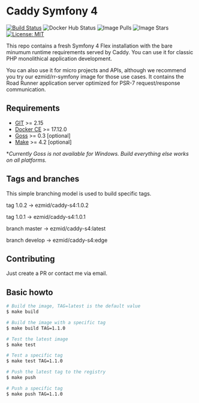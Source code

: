 # Caddy Symfony 4

[![Build Status](https://travis-ci.org/ezmid/caddy-s4.svg?branch=master)](https://travis-ci.org/ezmid/caddy-s4)
![Docker Hub Status](https://img.shields.io/docker/cloud/build/ezmid/caddy-s4.svg)
![Image Pulls](https://img.shields.io/docker/pulls/ezmid/caddy-s4.svg)
![Image Stars](https://img.shields.io/docker/stars/ezmid/caddy-s4.svg)
[![License: MIT](https://img.shields.io/badge/License-MIT-green.svg)](https://opensource.org/licenses/MIT)

This repo contains a fresh Symfony 4 Flex installation with the bare minumum runtime requirements served by Caddy. You can use it for classic PHP monolithical application development.

You can also use it for micro projects and APIs, although we recommend you try
our ezmid/rr-symfony image for those use cases. It contains the Road Runner
application server optimized for PSR-7 request/response communication.


## Requirements

- [GIT](https://git-scm.com/) >= 2.15
- [Docker CE](https://www.docker.com/) >= 17.12.0
- [Goss](https://github.com/aelsabbahy/goss) >= 0.3 [optional]
- [Make](https://www.gnu.org/software/make/) >= 4.2 [optional]

**Currently Goss is not available for Windows. Build everything else works on all platforms.*


## Tags and branches

This simple branching model is used to build specific tags.

tag 1.0.2 -> ezmid/caddy-s4:1.0.2

tag 1.0.1 -> ezmid/caddy-s4:1.0.1

branch master -> ezmid/caddy-s4:latest

branch develop -> ezmid/caddy-s4:edge


## Contributing

Just create a PR or contact me via email.


## Basic howto
```sh
# Build the image, TAG=latest is the default value
$ make build

# Build the image with a specific tag
$ make build TAG=1.1.0

# Test the latest image
$ make test

# Test a specific tag
$ make test TAG=1.1.0

# Push the latest tag to the registry
$ make push

# Push a specific tag
$ make push TAG=1.1.0

```

